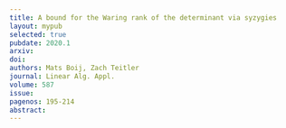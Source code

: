 ```yaml
---
title: A bound for the Waring rank of the determinant via syzygies
layout: mypub
selected: true
pubdate: 2020.1
arxiv: 
doi:
authors: Mats Boij, Zach Teitler
journal: Linear Alg. Appl.
volume: 587
issue:
pagenos: 195-214
abstract:
---
```

